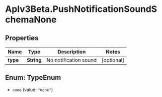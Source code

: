 # ApIv3Beta.PushNotificationSoundSchemaNone

## Properties

Name | Type | Description | Notes
------------ | ------------- | ------------- | -------------
**type** | **String** | No notification sound | [optional] 



## Enum: TypeEnum


* `none` (value: `"none"`)




